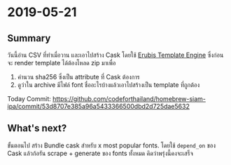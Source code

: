 # 2019-05-21

## Summary
วันนี้อ่าน CSV ที่ทำเมื่อวาน และเอาไปสร้าง Cask โดยใช้ [Erubis Template Engine][erubis] ซึ่งก่อนจะ render template ได้ต้องโหลด zip มาเพื่อ
1. คำนวน sha256 ซึ่งเป็น attribute ที่ Cask ต้องการ
2. ดูว่าใน archive มีไฟล์ font ชื่ออะไรบ้างแล้วเอาไปสร้างเป็น template ที่ถูกต้อง 

Today Commit: https://github.com/codeforthailand/homebrew-siam-ipa/commit/53d8707e385a96a5433366500dbd2d725dae5632

## What's next?
ขั้นตอนไป สร้าง Bundle cask สำหรับ x most popular fonts. โดยใช้ `depend_on` ของ Cask
แล้วก้อรัน scrape + generate ของ fonts ทั้งหมด คิดว่าพรุ่งนี้คงจะเสร็จ

[erubis]: http://www.kuwata-lab.com/erubis/